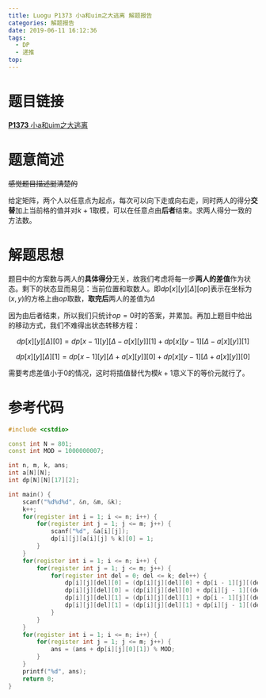 ```yaml
---
title: Luogu P1373 小a和uim之大逃离 解题报告
categories: 解题报告
date: 2019-06-11 16:12:36
tags:
  - DP
  - 递推
top:
---
```


# 题目链接

[**P1373** 小a和uim之大逃离](https://www.luogu.org/problemnew/show/P1373)

# 题意简述

~~感觉题目描述挺清楚的~~

给定矩阵，两个人以任意点为起点，每次可以向下走或向右走，同时两人的得分**交替**加上当前格的值并对$k + 1$取模，可以在任意点由**后者**结束。求两人得分一致的方法数。

<!--more-->

# 解题思想

题目中的方案数与两人的**具体得分**无关，故我们考虑将每一步**两人的差值**作为状态。剩下的状态显而易见：当前位置和取数人。即$dp[x][y][\Delta][op]$表示在坐标为$(x, y)$的方格上由$op$取数，**取完后**两人的差值为$\Delta$

因为由后者结束，所以我们只统计$op = 0$时的答案，并累加。再加上题目中给出的移动方式，我们不难得出状态转移方程：

$$dp[x][y][\Delta][0] = dp[x - 1][y][\Delta - a[x][y]][1] + dp[x][y - 1][\Delta - a[x][y]][1]$$

$$dp[x][y][\Delta][1] = dp[x - 1][y][\Delta + a[x][y]][0] + dp[x][y - 1][\Delta + a[x][y]][0]$$

需要考虑差值小于0的情况，这时将插值替代为模$k + 1$意义下的等价元就行了。

# 参考代码

```c++
#include <cstdio>

const int N = 801;
const int MOD = 1000000007;

int n, m, k, ans;
int a[N][N];
int dp[N][N][17][2];

int main() {
    scanf("%d%d%d", &n, &m, &k);
    k++;
    for(register int i = 1; i <= n; i++) {
        for(register int j = 1; j <= m; j++) {
            scanf("%d", &a[i][j]);
            dp[i][j][a[i][j] % k][0] = 1;
        }
    }
    for(register int i = 1; i <= n; i++) {
        for(register int j = 1; j <= m; j++) {
            for(register int del = 0; del <= k; del++) {
                dp[i][j][del][0] = (dp[i][j][del][0] + dp[i - 1][j][(del - a[i][j] + k) % k][1]) % MOD;
                dp[i][j][del][0] = (dp[i][j][del][0] + dp[i][j - 1][(del - a[i][j] + k) % k][1]) % MOD;
                dp[i][j][del][1] = (dp[i][j][del][1] + dp[i - 1][j][(del + a[i][j] + k) % k][0]) % MOD;
                dp[i][j][del][1] = (dp[i][j][del][1] + dp[i][j - 1][(del + a[i][j] + k) % k][0]) % MOD;
            }
        }
    }
    for(register int i = 1; i <= n; i++) {
        for(register int j = 1; j <= m; j++) {
            ans = (ans + dp[i][j][0][1]) % MOD;
        }
    }
    printf("%d", ans);
    return 0;
}
```

